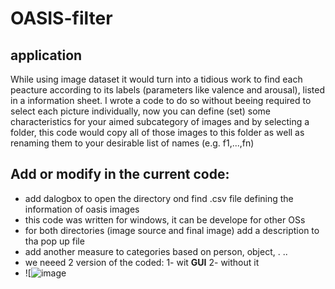 # OASIS-filter
## application
While using image dataset it would turn into a tidious work to find each peacture according to its labels (parameters like valence and arousal), listed in a information sheet. I wrote a code to do so without beeing required to select each picture individually, now you can define (set) some characteristics for your aimed subcategory of images and by selecting a folder, this code would copy all of those images to this folder as well as renaming them to your desirable list of names (e.g. f1,...,fn)
## Add or  modify in the current code:
- add dalogbox to open the directory ond find .csv file defining the information of oasis images
- this code was written for windows, it can be develope for other OSs
- for both directories (image source and final image) add a description to tha pop up file 
- add another measure to categories based on person, object, . ..
- we neeed 2 version of the coded: 1- wit **GUI** 2- without it 
- ![![image](https://user-images.githubusercontent.com/48652270/133885239-6fa4fa53-65cc-4555-8701-f0961414cfbe.png)

